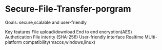 # Secure-File-Transfer-porgram


Goals: secure,scalable and user-friendly

 Key features
 File upload/download
 End to end encryption(AES)
 Authetication
 File interity (SHA-256)
 User-friendly interface 
 Realtime
 MUlti-platform compatibility(macos,windows,linux)
